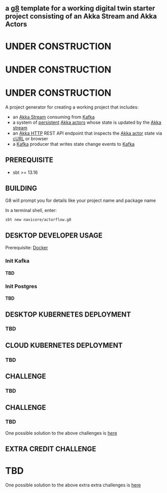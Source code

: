 a [g8] template for a working digital twin starter project consisting of an Akka Stream and Akka Actors
---

# UNDER CONSTRUCTION

# UNDER CONSTRUCTION

# UNDER CONSTRUCTION

A project generator for creating a working project that includes:
* an [Akka Stream] consuming from [Kafka]
* a system of [persistent] [Akka actors] whose state is updated by the [Akka stream]
* an [Akka HTTP] REST API endpoint that inspects the [Akka actor] state via [cURL] or browser
* a [Kafka] producer that writes state change events to [Kafka]

## PREREQUISITE

  * sbt >= 13.16

## BUILDING

G8 will prompt you for details like your project name and package name

In a terminal shell, enter:

```console
sbt new navicore/actorflow.g8 
```

## DESKTOP DEVELOPER USAGE

Prerequisite: [Docker]

### Init Kafka

#### TBD

### Init Postgres

#### TBD

## DESKTOP KUBERNETES DEPLOYMENT

### TBD

## CLOUD KUBERNETES DEPLOYMENT

### TBD

## CHALLENGE

### TBD

## CHALLENGE

### TBD

One possible solution to the above challenges is [here]()


## EXTRA CREDIT CHALLENGE

# TBD

One possible solution to the above extra extra challenges is [here]()

[persistent]: https://doc.akka.io/docs/akka/current/persistence.html
[g8]: http://www.foundweekends.org/giter8
[Akka stream]: https://doc.akka.io/docs/akka/current/stream/index.html
[Akka HTTP]: https://doc.akka.io/docs/akka-http/current/index.html
[Kafka]: https://kafka.apache.org
[Akka actors]: https://doc.akka.io/docs/akka/current/actors.html
[Akka actor]: https://doc.akka.io/docs/akka/current/actors.html
[cURL]: https://curl.haxx.se/
[Docker]: https://www.docker.com/products/docker-desktop
